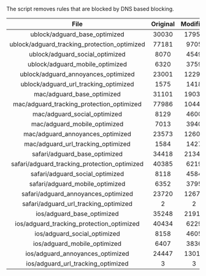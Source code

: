 The script removes rules that are blocked by DNS based blocking.


| File | Original | Modified |
|:----:|:-----:|:-----:|
| ublock/adguard_base_optimized | 30030 | 17955 |
| ublock/adguard_tracking_protection_optimized | 77181 | 9705 |
| ublock/adguard_social_optimized | 8070 | 4549 |
| ublock/adguard_mobile_optimized | 6320 | 3759 |
| ublock/adguard_annoyances_optimized | 23001 | 12290 |
| ublock/adguard_url_tracking_optimized | 1575 | 1418 |
| mac/adguard_base_optimized | 31101 | 19036 |
| mac/adguard_tracking_protection_optimized | 77986 | 10441 |
| mac/adguard_social_optimized | 8129 | 4600 |
| mac/adguard_mobile_optimized | 7013 | 3940 |
| mac/adguard_annoyances_optimized | 23573 | 12606 |
| mac/adguard_url_tracking_optimized | 1584 | 1427 |
| safari/adguard_base_optimized | 34418 | 21343 |
| safari/adguard_tracking_protection_optimized | 40385 | 6219 |
| safari/adguard_social_optimized | 8118 | 4584 |
| safari/adguard_mobile_optimized | 6352 | 3795 |
| safari/adguard_annoyances_optimized | 23720 | 12675 |
| safari/adguard_url_tracking_optimized | 2 | 2 |
| ios/adguard_base_optimized | 35248 | 21916 |
| ios/adguard_tracking_protection_optimized | 40434 | 6229 |
| ios/adguard_social_optimized | 8158 | 4605 |
| ios/adguard_mobile_optimized | 6407 | 3836 |
| ios/adguard_annoyances_optimized | 24447 | 13016 |
| ios/adguard_url_tracking_optimized | 3 | 3 |